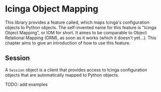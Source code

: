 # Icinga Object Mapping

This library provides a feature called, which maps Icinga's configuration objects to Python objects.
The self-invented name for this feature is "Icinga Object Mapping", or IOM for short. It aimes to be comparable to
Object Relational Mapping (ORM), as soon as it works (which it doesn't yet...).
This chapter aims to give an introduction of how to use this feature.

## Session

A `Session` object is a client that provides access to Icinga configuration objects that are automatically mapped to
Python objects.

TODO: add examples


